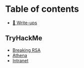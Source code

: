 # Table of contents

* [👋 Write-ups](README.md)

## TryHackMe

* [Breaking RSA](tryhackme/breaking-rsa.md)
* [Athena](tryhackme/Athena.md)
* [Intranet](tryhackme/Intranet.md)